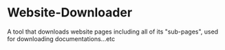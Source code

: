 # Website-Downloader
A tool that downloads website pages including all of its "sub-pages", used for downloading documentations...etc
